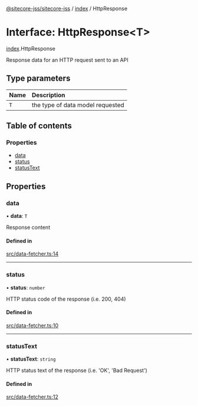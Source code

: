 [@sitecore-jss/sitecore-jss](../README.md) / [index](../modules/index.md) / HttpResponse

# Interface: HttpResponse<T\>

[index](../modules/index.md).HttpResponse

Response data for an HTTP request sent to an API

## Type parameters

| Name | Description |
| :------ | :------ |
| `T` | the type of data model requested |

## Table of contents

### Properties

- [data](index.HttpResponse.md#data)
- [status](index.HttpResponse.md#status)
- [statusText](index.HttpResponse.md#statustext)

## Properties

### data

• **data**: `T`

Response content

#### Defined in

[src/data-fetcher.ts:14](https://github.com/Sitecore/jss/blob/0b7f86c79/packages/sitecore-jss/src/data-fetcher.ts#L14)

___

### status

• **status**: `number`

HTTP status code of the response (i.e. 200, 404)

#### Defined in

[src/data-fetcher.ts:10](https://github.com/Sitecore/jss/blob/0b7f86c79/packages/sitecore-jss/src/data-fetcher.ts#L10)

___

### statusText

• **statusText**: `string`

HTTP status text of the response (i.e. 'OK', 'Bad Request')

#### Defined in

[src/data-fetcher.ts:12](https://github.com/Sitecore/jss/blob/0b7f86c79/packages/sitecore-jss/src/data-fetcher.ts#L12)
